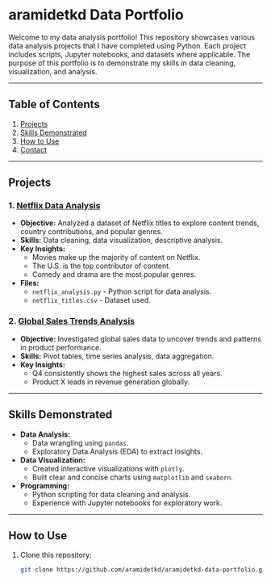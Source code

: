 # aramidetkd Data Portfolio

Welcome to my data analysis portfolio! This repository showcases various data analysis projects that I have completed using Python. Each project includes scripts, Jupyter notebooks, and datasets where applicable. The purpose of this portfolio is to demonstrate my skills in data cleaning, visualization, and analysis.

---

## **Table of Contents**
1. [Projects](#projects)
2. [Skills Demonstrated](#skills-demonstrated)
3. [How to Use](#how-to-use)
4. [Contact](#contact)

---

## **Projects**

### 1. **[Netflix Data Analysis](./netflix-analysis/)**
   - **Objective:** Analyzed a dataset of Netflix titles to explore content trends, country contributions, and popular genres.
   - **Skills:** Data cleaning, data visualization, descriptive analysis.
   - **Key Insights:**
     - Movies make up the majority of content on Netflix.
     - The U.S. is the top contributor of content.
     - Comedy and drama are the most popular genres.
   - **Files:**
     - `netflix_analysis.py` - Python script for data analysis.
     - `netflix_titles.csv` - Dataset used.

### 2. **[Global Sales Trends Analysis](./sales-trends/)**
   - **Objective:** Investigated global sales data to uncover trends and patterns in product performance.
   - **Skills:** Pivot tables, time series analysis, data aggregation.
   - **Key Insights:**
     - Q4 consistently shows the highest sales across all years.
     - Product X leads in revenue generation globally.

---

## **Skills Demonstrated**

- **Data Analysis:**
  - Data wrangling using `pandas`.
  - Exploratory Data Analysis (EDA) to extract insights.
- **Data Visualization:**
  - Created interactive visualizations with `plotly`.
  - Built clear and concise charts using `matplotlib` and `seaborn`.
- **Programming:**
  - Python scripting for data cleaning and analysis.
  - Experience with Jupyter notebooks for exploratory work.

---

## **How to Use**
1. Clone this repository:
   ```bash
   git clone https://github.com/aramidetkd/aramidetkd-data-portfolio.git
